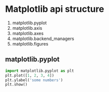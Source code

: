 # Matplotlib api structure
  1. matplotlib.pyplot
  2. matplotlib.axis
  3. matplotlib.axes
  4. matplotlib.backend_managers
  5. matplotlib.figures
  
## matplotlib.pyplot
```python
import matplotlib.pyplot as plt
plt.plot([1, 2, 3, 4])
plt.ylabel('some numbers')
plt.show()
```
